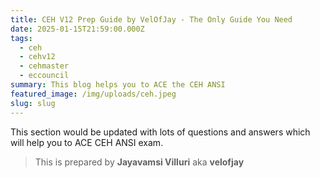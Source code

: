 ```yaml
---
title: CEH V12 Prep Guide by VelOfJay - The Only Guide You Need
date: 2025-01-15T21:59:00.000Z
tags:
  - ceh
  - cehv12
  - cehmaster
  - eccouncil
summary: This blog helps you to ACE the CEH ANSI
featured_image: /img/uploads/ceh.jpeg
slug: slug
---
```

This section would be updated with lots of questions and answers which will help you to ACE CEH ANSI exam.

> This is prepared by **Jayavamsi Villuri** aka **velofjay**
